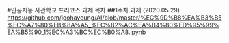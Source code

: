 #인공지능 사관학교 프리코스 과제 목차
##1주차 과제 (2020.05.29)
https://github.com/joohayoung/AI/blob/master/%EC%9D%B8%EA%B3%B5%EC%A7%80%EB%8A%A5_%EC%82%AC%EA%B4%80%ED%95%99%EA%B5%90_1%EC%A3%BC%EC%B0%A8.ipynb

